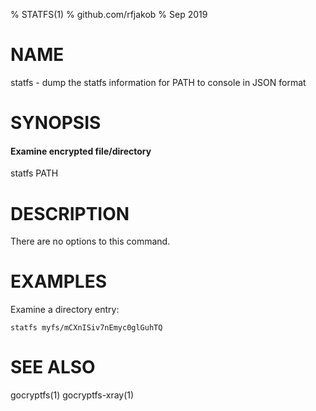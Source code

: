 % STATFS(1)
% github.com/rfjakob
% Sep 2019

NAME
====

statfs - dump the statfs information for PATH to console in JSON format

SYNOPSIS
========

#### Examine encrypted file/directory
statfs PATH

DESCRIPTION
===========

There are no options to this command.

EXAMPLES
========

Examine a directory entry:

	statfs myfs/mCXnISiv7nEmyc0glGuhTQ

SEE ALSO
========
gocryptfs(1) gocryptfs-xray(1)

